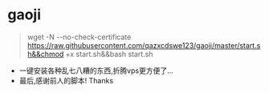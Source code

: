 # gaoji
  > wget -N --no-check-certificate https://raw.githubusercontent.com/qazxcdswe123/gaoji/master/start.sh&&chmod +x start.sh&&bash start.sh

-  一键安装各种乱七八糟的东西,折腾vps更方便了...
-  最后,感谢前人的脚本! Thanks

